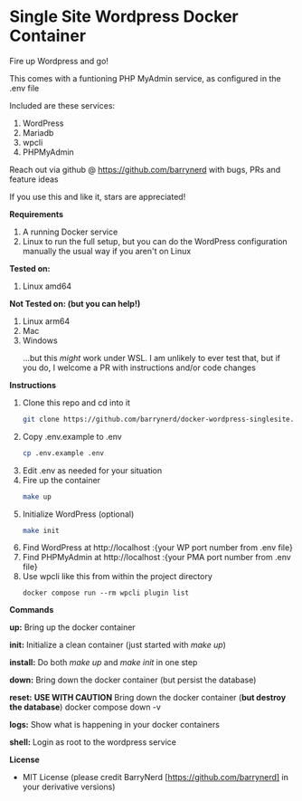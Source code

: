# Single Site Wordpress Docker Container

Fire up Wordpress and go!

This comes with a funtioning PHP MyAdmin service, as configured in the .env file

Included are these services:
1. WordPress
2. Mariadb
3. wpcli
4. PHPMyAdmin

Reach out via github @ https://github.com/barrynerd with bugs, PRs and feature ideas

If you use this and like it, stars are appreciated!

**Requirements**
    <ol>
        <li>A running Docker service</li>
        <li>Linux to run the full setup, but you can do the WordPress configuration manually the usual way if you aren't on Linux</li>
    </ol>

**Tested on:**
    <ol>
        <li>Linux amd64</li>
    </ol>

**Not Tested on: (but you can help!)**
    <ol>
        <li>Linux arm64</li>
        <li>Mac</li>
        <li>Windows<p>...but this *might* work under WSL. I am unlikely to ever test that, but if you do, I welcome a PR with instructions and/or code changes</li>
    </ol>

**Instructions**
1. Clone this repo and cd into it
    ```sh
    git clone https://github.com/barrynerd/docker-wordpress-singlesite.git
    ```
2. Copy .env.example to .env
    ```sh
    cp .env.example .env
    ```
3. Edit .env as needed for your situation
4. Fire up the container
    ```sh
    make up
    ```
5. Initialize WordPress (optional)
    ```sh
    make init
    ```
6. Find WordPress at http://localhost :{your WP port number from .env file}
7. Find PHPMyAdmin at http://localhost :{your PMA port number from .env file}
8. Use wpcli like this from within the project directory
    ```sh:
    docker compose run --rm wpcli plugin list
    ```

**Commands**

**up:**
    Bring up the docker container

**init:**
    Initialize a clean container (just started with *make up*)

**install:**
    Do both *make up* and *make init* in one step

**down:**
    Bring down the docker container (but persist the database)

**reset:**
    **USE WITH CAUTION**
    Bring down the docker container (**but destroy the database**)
	docker compose down -v

**logs:**
    Show what is happening in your docker containers

**shell:**
    Login as root to the wordpress service

**License**
- MIT License (please credit BarryNerd [https://github.com/barrynerd] in your derivative versions)
